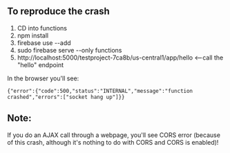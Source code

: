 ## To reproduce the crash

1. CD into functions
2. npm install
3. firebase use --add <attach it to some dummy Firebase project>
3. sudo firebase serve --only functions
4. http://localhost:5000/testproject-7ca8b/us-central1/app/hello   <--call the "hello" endpoint

In the browser you'll see:
```
{"error":{"code":500,"status":"INTERNAL","message":"function crashed","errors":["socket hang up"]}}
```

## Note:

If you do an AJAX call through a webpage, you'll see CORS error (because of this crash, although it's nothing to do with CORS and CORS is enabled)!

